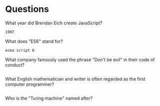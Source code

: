 # Questions

What year did Brendan Eich create JavaScript?

```
1997
```

What does "ES6" stand for?

```
ecma script 6
```

What company famously used the phrase "Don't be evil" in their code of conduct?

```

```

What English mathematician and writer is often regarded as the first computer programmer?

```

```

Who is the "Turing machine" named after?

```

```

